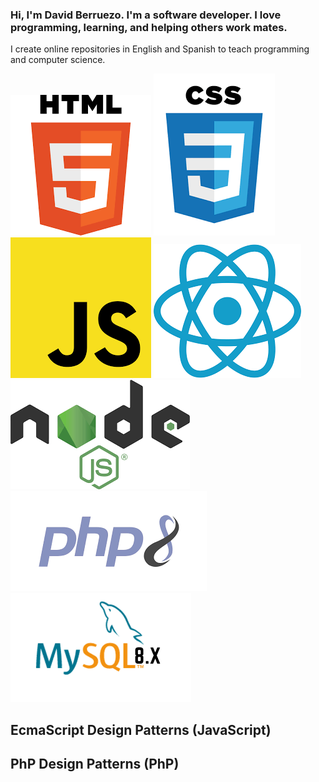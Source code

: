 ### Hi, I'm David Berruezo. I'm a software developer. I love programming, learning, and helping others work mates.

I create online repositories in English and Spanish to teach programming and computer science.

![Screenshot](/img/html5.png)
![Screenshot](/img/css3.png)
![Screenshot](/img/javascript.png)
![Screenshot](/img/react.png)
![Screenshot](/img/node.png)
![Screenshot](/img/php8.png)
![Screenshot](/img/mysql.png)

## EcmaScript Design Patterns (JavaScript) 

## PhP Design Patterns (PhP)

<!--
**david-berruezo/david-berruezo** is a ✨ _special_ ✨ repository because its `README.md` (this file) appears on your GitHub profile.

Here are some ideas to get you started:

- 🔭 I’m currently working on ...
- 🌱 I’m currently learning ...
- 👯 I’m looking to collaborate on ...
- 🤔 I’m looking for help with ...
- 💬 Ask me about ...
- 📫 How to reach me: ...
- 😄 Pronouns: ...
- ⚡ Fun fact: ...
-->
